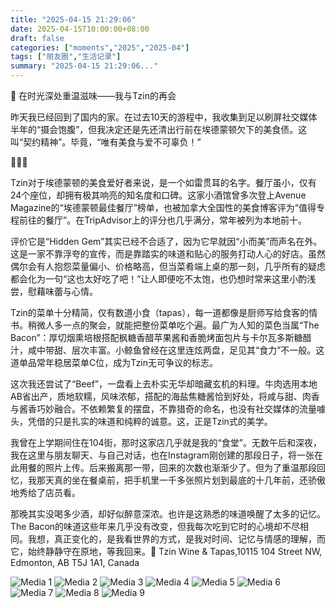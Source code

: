```yaml
---
title: "2025-04-15 21:29:06"
date: 2025-04-15T10:00:00+08:00
draft: false
categories: ["moments","2025","2025-04"]
tags: ["朋友圈","生活记录"]
summary: "2025-04-15 21:29:06..."
---
```


🍷 在时光深处重温滋味——我与Tzin的再会

昨天我已经回到了国内的家。在过去10天的游程中，我收集到足以刷屏社交媒体半年的“摄会饱腹”，但我决定还是先还清出行前在埃德蒙顿欠下的美食债。这叫“契约精神”。毕竟，“唯有美食与爱不可辜负！”

🥓🥓🥓

Tzin对于埃德蒙顿的美食爱好者来说，是一个如雷贯耳的名字。餐厅虽小，仅有24个座位，却拥有极其响亮的知名度和口碑。这家小酒馆曾多次登上Avenue Magazine的“埃德蒙顿最佳餐厅”榜单，也被加拿大全国性的美食博客评为“值得专程前往的餐厅”。在TripAdvisor上的评分也几乎满分，常年被列为本地前十。

评价它是“Hidden Gem”其实已经不合适了，因为它早就因“小而美”而声名在外。这是一家不靠浮夸的宣传，而是靠踏实的味道和贴心的服务打动人心的好店。虽然偶尔会有人抱怨菜量偏小、价格略高，但当菜肴端上桌的那一刻，几乎所有的疑虑都会化为一句“这也太好吃了吧！”让人即便吃不太饱，也仍想时常来这里小酌浅尝，慰藉味蕾与心情。

Tzin的菜单十分精简，仅有数道小食（tapas），每一道都像是厨师写给食客的情书。稍微人多一点的聚会，就能把整份菜单吃个遍。最广为人知的菜色当属“The Bacon”：厚切烟熏培根搭配枫糖香醋苹果酱和香脆烤面包片与卡尔瓦多斯糖醋汁，咸中带甜、层次丰富。小鲸鱼曾经在这里连炫两盘，足见其“食力”不一般。这道单品常年稳居菜单C位，成为Tzin无可争议的标志。

这次我还尝试了“Beef”，一盘看上去朴实无华却暗藏玄机的料理。牛肉选用本地AB省出产，质地软糯，风味浓郁，搭配的海盐焦糖酱恰到好处，将咸与甜、肉香与酱香巧妙融合。不依赖繁复的摆盘，不靠猎奇的命名，也没有社交媒体的流量噱头，凭借的只是扎实的味道和纯粹的诚意。这，正是Tzin式的美学。

我曾在上学期间住在104街，那时这家店几乎就是我的“食堂”。无数午后和深夜，我在这里与朋友聊天、与自己对话，也在Instagram刚创建的那段日子，将一张在此用餐的照片上传。后来搬离那一带，回来的次数也渐渐少了。但为了重温那段回忆，我那天真的坐在餐桌前，把手机里一千多张照片划到最底的十几年前，还骄傲地秀给了店员看。

那晚其实没喝多少酒，却好似醉意深浓。也许是这熟悉的味道唤醒了太多的记忆。The Bacon的味道这些年来几乎没有改变，但我每次吃到它时的心境却不尽相同。我想，真正变化的，是我看世界的方式，是我对时间、记忆与情感的理解，而它，始终静静守在原地，等我回来。
​
📍 ​Tzin Wine & Tapas,10115 104 Street NW, Edmonton, AB T5J 1A1, Canada

![Media 1](/Moments/photos/2025-04-15/202504152129060.jpg)
![Media 2](/Moments/photos/2025-04-15/202504152129061.jpg)
![Media 3](/Moments/photos/2025-04-15/202504152129062.jpg)
![Media 4](/Moments/photos/2025-04-15/202504152129063.jpg)
![Media 5](/Moments/photos/2025-04-15/202504152129064.jpg)
![Media 6](/Moments/photos/2025-04-15/202504152129065.jpg)
![Media 7](/Moments/photos/2025-04-15/202504152129066.jpg)
![Media 8](/Moments/photos/2025-04-15/202504152129067.jpg)
![Media 9](/Moments/photos/2025-04-15/202504152129068.jpg)

